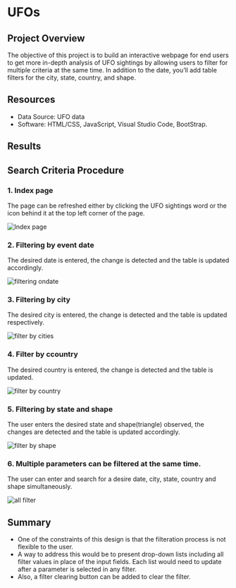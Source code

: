 # UFOs
## Project Overview

The objective of this project is to build an interactive webpage for end users to get more in-depth analysis of UFO sightings by allowing users to filter for multiple criteria at the same time. In addition to the date, you’ll add table filters for the city, state, country, and shape.
## Resources
- Data Source: UFO data
- Software: HTML/CSS, JavaScript, Visual Studio Code, BootStrap.
## Results
## Search Criteria Procedure
### 1. Index page
The page can be refreshed either by clicking the UFO sightings word or the icon behind it at the top left corner of the page.

![Index page](https://user-images.githubusercontent.com/109990578/197449368-c26e7f97-39a3-4dc4-bae9-7a37db988844.png)


### 2. Filtering by event date

The desired date is entered, the change is detected and the table is updated accordingly.

![filtering ondate](https://user-images.githubusercontent.com/109990578/197450139-ef5b8c03-acd3-4e8f-be14-8f7f0c28ae9b.png)


### 3. Filtering by city

The desired city is entered, the change is detected and the table is updated respectively.

![filter by cities](https://user-images.githubusercontent.com/109990578/197450570-4e05f62f-0be3-44ee-9423-ae9636c10556.png)


### 4. Filter by ccountry

The desired country is entered, the change is detected and the table is updated.

![filter by country](https://user-images.githubusercontent.com/109990578/197450967-e2af14ec-ed11-4619-9b9c-b2787b84e908.png)

### 5. Filtering by state and shape
The user enters the desired state and shape(triangle) observed, the changes are detected and the table is updated accordingly.

![filter by shape](https://user-images.githubusercontent.com/109990578/197451405-2a77018e-1eb8-4292-b4e4-317fe3cc2735.png)

### 6. Multiple parameters can be filtered at the same time.

The user can enter and search for a desire date, city, state, country and shape simultaneously.

![all filter](https://user-images.githubusercontent.com/109990578/197546564-0411c0e8-2a4c-41b4-87b1-e2eaf197d4a0.png)

## Summary
- One of the constraints of this design is that the filteration process is not flexible to the user.
- A way to address this would be to present drop-down lists including all filter values in place of the input fields.
Each list would need to update after a parameter is selected in any filter.
- Also, a filter clearing button can be added to clear the filter. 

